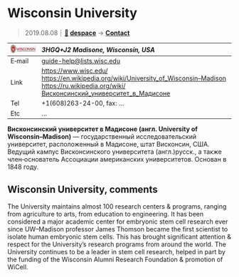 # Wisconsin University
> 2019.08.08 ┊ **[🚀](../index/index.md) [despace](index.md)** → **[Contact](contact.md)**

|[![](f/contact/w/wisconsin_univ_logo1_thumb.jpg)](f/contact/w/wisconsin_univ_logo1.png)|*3HGQ+J2 Madisone, Wisconsin, USA*|
|:--|:--|
|E‑mail| <guide-help@lists.wisc.edu> |
|Link| <https://www.wisc.edu/><br> <https://en.wikipedia.org/wiki/University_of_Wisconsin–Madison><br> <https://ru.wikipedia.org/wiki/Висконсинский_университет_в_Мадисоне> |
|Tel| +1(608)263-24-00, fax: … |
|Etc| … |

**Висконсинский университет в Мадисоне (англ. University of Wisconsin–Madison)** — государственный исследовательский университет, расположенный в Мадисоне, штат Висконсин, США. Ведущий кампус Висконсинского университета (англ.)русск., а также член‑основатель Ассоциации американских университетов. Основан в 1848 году.


<p style="page-break-after:always"> </p>

## Wisconsin University, comments

The University maintains almost 100 research centers & programs, ranging from agriculture to arts, from education to engineering. It has been considered a major academic center for embryonic stem cell research ever since UW–Madison professor James Thomson became the first scientist to isolate human embryonic stem cells. This has brought significant attention & respect for the University’s research programs from around the world. The University continues to be a leader in stem cell research, helped in part by the funding of the Wisconsin Alumni Research Foundation & promotion of WiCell.
